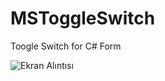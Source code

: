 # MSToggleSwitch
Toogle Switch for C# Form

![Ekran Alıntısı](https://github.com/milano88works/MSToggleSwitch/assets/102877913/01388c6e-6e35-40b9-9ec6-d3eacaebc5ea)
